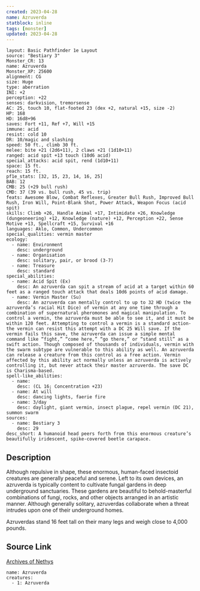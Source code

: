 ```yaml
---
created: 2023-04-28
name: Azruverda
statblock: inline
tags: [monster]
updated: 2023-04-28
---
```

```statblock
layout: Basic Pathfinder 1e Layout
source: "Bestiary 3"
Monster_CR: 13
name: Azruverda
Monster_XP: 25600
alignment: CG
size: Huge
type: aberration
INI: +2
perception: +22
senses: darkvision, tremorsense
AC: 25, touch 10, flat-footed 23 (dex +2, natural +15, size -2)
HP: 168
HD: 16d8+96
saves: Fort +11, Ref +7, Will +15
immune: acid
resist: cold 10
DR: 10/magic and slashing
speed: 50 ft., climb 30 ft.
melee: bite +21 (2d6+11), 2 claws +21 (1d10+11)
ranged: acid spit +13 touch (10d6 acid)
special_attacks: acid spit, rend (1d10+11)
space: 15 ft.
reach: 15 ft.
pf1e_stats: [32, 15, 23, 14, 16, 25]
BAB: 12
CMB: 25 (+29 bull rush)
CMD: 37 (39 vs. bull rush, 45 vs. trip)
feats: Awesome Blow, Combat Reflexes, Greater Bull Rush, Improved Bull Rush, Iron Will, Point-Blank Shot, Power Attack, Weapon Focus (acid spit)
skills: Climb +26, Handle Animal +17, Intimidate +26, Knowledge (dungeoneering) +12, Knowledge (nature) +12, Perception +22, Sense Motive +13, Spellcraft +15, Survival +16
languages: Aklo, Common, Undercommon
special_qualities: vermin master
ecology:
  - name: Environment
    desc: underground
  - name: Organisation
    desc: solitary, pair, or brood (3-7)
  - name: Treasure
    desc: standard
special_abilities:
  - name: Acid Spit (Ex)
    desc: An azruverda can spit a stream of acid at a target within 60 feet as a ranged touch attack that deals 10d6 points of acid damage.
  - name: Vermin Master (Su)
    desc: An azruverda can mentally control to up to 32 HD (twice the azruverda’s racial Hit Dice) of vermin at any one time through a combination of supernatural pheromones and magical manipulation. To control a vermin, the azruverda must be able to see it, and it must be within 120 feet. Attempting to control a vermin is a standard action-the vermin can resist this attempt with a DC 25 Will save. If the vermin fails this save, the azruverda can issue a simple mental command like “fight,” “come here,” “go there,” or “stand still” as a swift action. Though composed of thousands of individuals, vermin with the swarm subtype are vulnerable to this ability as well. An azruverda can release a creature from this control as a free action. Vermin affected by this ability act normally unless an azruverda is actively controlling it, but never attack their master azruverda. The save DC is Charisma-based.
spell-like_abilities:
  - name:
    desc: (CL 16; Concentration +23)
  - name: At will
    desc: dancing lights, faerie fire
  - name: 3/day
    desc: daylight, giant vermin, insect plague, repel vermin (DC 21), summon swarm
sources:
  - name: Bestiary 3
    desc: 29
desc_short: A humanoid head peers forth from this enormous creature’s beautifully iridescent, spike-covered beetle carapace.
```
## Description
Although repulsive in shape, these enormous, human-faced insectoid creatures are generally peaceful and serene. Left to its own devices, an azruverda is typically content to cultivate fungal gardens in deep underground sanctuaries. These gardens are beautiful to behold-masterful combinations of fungi, rocks, and other objects arranged in an artistic manner. Although generally solitary, azruverdas collaborate when a threat intrudes upon one of their underground homes.

Azruverdas stand 16 feet tall on their many legs and weigh close to 4,000 pounds.
## Source Link
[Archives of Nethys](https://aonprd.com/MonsterDisplay.aspx?ItemName=Azruverda)
```encounter-table
name: Azruverda
creatures:
  - 1: Azruverda
```
